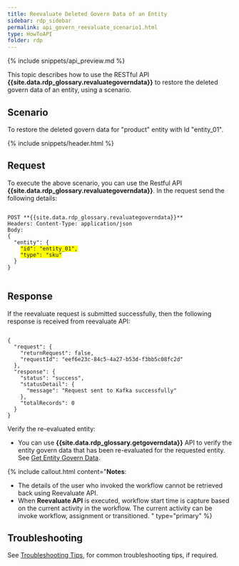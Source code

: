 ```yaml
---
title: Reevaluate Deleted Govern Data of an Entity
sidebar: rdp_sidebar
permalink: api_govern_reevaluate_scenario1.html
type: HowToAPI
folder: rdp
---
```


{% include snippets/api_preview.md %}

This topic describes how to use the RESTful API **{{site.data.rdp_glossary.revaluategoverndata}}** to restore the deleted govern data of an entity, using a scenario.

## Scenario

To restore the deleted govern data for "product" entity with Id "entity_01".

{% include snippets/header.html %}

## Request

To execute the above scenario, you can use the Restful API **{{site.data.rdp_glossary.revaluategoverndata}}**. In the request send the following details:

<pre>
<code>
POST **{{site.data.rdp_glossary.revaluategoverndata}}**
Headers: Content-Type: application/json
Body:
{
  "entity": {
    <span style="background-color: #FFFF00">"id": "entity_01",</span>
    <span style="background-color: #FFFF00">"type": "sku"</span>
  }
}
</code>
</pre>

## Response

If the reevaluate request is submitted successfully, then the following response is received from reevaluate API:

<pre><code>
{
  "request": {
    "returnRequest": false,
    "requestId": "eef6e23c-84c5-4a27-b53d-f3bb5c08fc2d"
  },
  "response": {
    "status": "success",
    "statusDetail": {
      "message": "Request sent to Kafka successfully"
    },
    "totalRecords": 0
  }
}
</code></pre>

Verify the re-evaluated entity:
* You can use **{{site.data.rdp_glossary.getgoverndata}}** API to verify the entity govern data that has been re-evaluated for the requested entity. See [Get Entity Govern Data](api_get_govern_data.html).

{% include callout.html content="**Notes**: 
* The details of the user who invoked the workflow cannot be retrieved back using Reevaluate API.
* When **Reevaluate API** is executed, workflow start time is capture based on the current activity in the workflow. The current activity can be invoke workflow, assignment or transitioned.
" type="primary" %}

## Troubleshooting

See [Troubleshooting Tips](api_troubleshooting_tips.html), for common troubleshooting tips, if required.